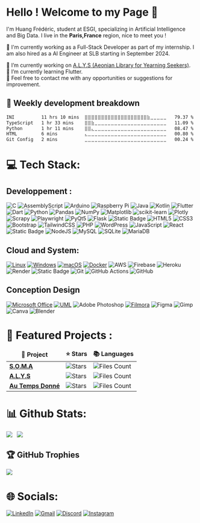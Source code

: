 # Hello ! Welcome to my Page 👋

I'm Huang Frédéric, student at ESGI, specializing in Artificial Intelligence and Big Data. I live in the **Paris,France** region, nice to meet you !

🦻 I'm currently working as a Full-Stack Developer as part of my internship. I am also hired as a AI Engineer at SLB starting in September 2024.

🔭 I’m currently working on [A.L.Y.S (Aeonian Library for Yearning Seekers)](https://github.com/Huang-Frederic/A.L.Y.S).<br>
🌱 I’m currently learning Flutter.<br>
💬 Feel free to contact me with any opportunities or suggestions for improvement.<br>

<!-- ![visitors](https://visitor-badge.laobi.icu/badge?page_id=Huang-Frederic.Huang-Frederic) -->

## 🎯 Weekly development breakdown
<!--START_SECTION:waka-->

```txt
INI          11 hrs 10 mins  ⣿⣿⣿⣿⣿⣿⣿⣿⣿⣿⣿⣿⣿⣿⣿⣿⣿⣿⣿⣷⣀⣀⣀⣀⣀   79.37 %
TypeScript   1 hr 33 mins    ⣿⣿⣷⣀⣀⣀⣀⣀⣀⣀⣀⣀⣀⣀⣀⣀⣀⣀⣀⣀⣀⣀⣀⣀⣀   11.09 %
Python       1 hr 11 mins    ⣿⣿⣄⣀⣀⣀⣀⣀⣀⣀⣀⣀⣀⣀⣀⣀⣀⣀⣀⣀⣀⣀⣀⣀⣀   08.47 %
HTML         6 mins          ⣄⣀⣀⣀⣀⣀⣀⣀⣀⣀⣀⣀⣀⣀⣀⣀⣀⣀⣀⣀⣀⣀⣀⣀⣀   00.80 %
Git Config   2 mins          ⣀⣀⣀⣀⣀⣀⣀⣀⣀⣀⣀⣀⣀⣀⣀⣀⣀⣀⣀⣀⣀⣀⣀⣀⣀   00.24 %
```

<!--END_SECTION:waka-->

# 💻 Tech Stack:

## Developpement :


![C](https://img.shields.io/badge/c-%2300599C.svg?style=for-the-badge&logo=c&logoColor=white)
![AssemblyScript](https://img.shields.io/badge/assembly%20script-%23000000.svg?style=for-the-badge&logo=assemblyscript&logoColor=white)
![Arduino](https://img.shields.io/badge/-Arduino-00979D?style=for-the-badge&logo=Arduino&logoColor=white)
![Raspberry Pi](https://img.shields.io/badge/-RaspberryPi-C51A4A?style=for-the-badge&logo=Raspberry-Pi)<!-- -->
![Java](https://img.shields.io/badge/java-%23ED8B00.svg?style=for-the-badge&logo=openjdk&logoColor=white)
![Kotlin](https://img.shields.io/badge/kotlin-%237F52FF.svg?style=for-the-badge&logo=kotlin&logoColor=white)
![Flutter](https://img.shields.io/badge/Flutter-003545?style=for-the-badge&logo=flutter&logoColor=white)
![Dart](https://img.shields.io/badge/Dart-11557C?style=for-the-badge&logo=dart&logoColor=white)<!-- -->
![Python](https://img.shields.io/badge/python-3670A0?style=for-the-badge&logo=python&logoColor=ffdd54)
![Pandas](https://img.shields.io/badge/pandas-%23150458.svg?style=for-the-badge&logo=pandas&logoColor=white)
![NumPy](https://img.shields.io/badge/numpy-%23013243.svg?style=for-the-badge&logo=numpy&logoColor=white)
![Matplotlib](https://img.shields.io/badge/Matplotlib-11557C?style=for-the-badge&logo=plotly&logoColor=white)
![scikit-learn](https://img.shields.io/badge/scikit--learn-%23F7931E.svg?style=for-the-badge&logo=scikit-learn&logoColor=white)
![Plotly](https://img.shields.io/badge/Plotly-%233F4F75.svg?style=for-the-badge&logo=plotly&logoColor=white)
![Scrapy](https://img.shields.io/badge/Scrapy-FF2D20?style=for-the-badge&logo=scrapy&logoColor=white)
![Playwright](https://img.shields.io/badge/Playwright-2EAD33?style=for-the-badge&logo=playwright&logoColor=white)
![PyQt5](https://img.shields.io/badge/PyQt5-F89820?style=for-the-badge&logo=qt&logoColor=white)
![Flask](https://img.shields.io/badge/flask-%23000.svg?style=for-the-badge&logo=flask&logoColor=white)
![Static Badge](https://img.shields.io/badge/sqlalchemy-gray?style=for-the-badge&logo=SQLAlchemy)<!-- -->
![HTML5](https://img.shields.io/badge/HTML5-E34F26?style=for-the-badge&logo=html5&logoColor=white)
![CSS3](https://img.shields.io/badge/CSS3-1572B6?style=for-the-badge&logo=css3&logoColor=white)
![Bootstrap](https://img.shields.io/badge/Bootstrap-7952B3?style=for-the-badge&logo=bootstrap&logoColor=white)
![TailwindCSS](https://img.shields.io/badge/tailwindcss-%2338B2AC.svg?style=for-the-badge&logo=tailwind-css&logoColor=white)
![PHP](https://img.shields.io/badge/PHP-777BB4?style=for-the-badge&logo=php&logoColor=white)
![WordPress](https://img.shields.io/badge/WordPress-%23117AC9.svg?style=for-the-badge&logo=WordPress&logoColor=white)
![JavaScript](https://img.shields.io/badge/JavaScript-F7DF1E?style=for-the-badge&logo=javascript&logoColor=black)
![React](https://img.shields.io/badge/react-%2320232a.svg?style=for-the-badge&logo=react&logoColor=%2361DAFB)
![Static Badge](https://img.shields.io/badge/nuxt.js-gray?style=for-the-badge&logo=Nuxt.js)
![NodeJS](https://img.shields.io/badge/node.js-6DA55F?style=for-the-badge&logo=node.js&logoColor=white)<!-- -->
![MySQL](https://img.shields.io/badge/mysql-4479A1.svg?style=for-the-badge&logo=mysql&logoColor=white)
![SQLite](https://img.shields.io/badge/sqlite-%2307405e.svg?style=for-the-badge&logo=sqlite&logoColor=white)
![MariaDB](https://img.shields.io/badge/MariaDB-003545?style=for-the-badge&logo=mariadb&logoColor=white)


## Cloud and System:

[![Linux](https://img.shields.io/badge/Linux-FCC624?style=for-the-badge&logo=linux&logoColor=black)](https://www.linux.org/)
[![Windows](https://img.shields.io/badge/Windows-0078D6?style=for-the-badge&logo=windows&logoColor=white)](https://www.microsoft.com/en-us/windows)
[![macOS](https://img.shields.io/badge/macOS-000000?style=for-the-badge&logo=apple&logoColor=white)](https://www.apple.com/macos/)<!-- -->
[![Docker](https://img.shields.io/badge/Docker-2496ED?style=for-the-badge&logo=docker&logoColor=white)](https://www.docker.com/)<!-- -->
![AWS](https://img.shields.io/badge/AWS-%23FF9900.svg?style=for-the-badge&logo=amazon-aws&logoColor=white)
![Firebase](https://img.shields.io/badge/firebase-%23039BE5.svg?style=for-the-badge&logo=firebase)
![Heroku](https://img.shields.io/badge/heroku-%23430098.svg?style=for-the-badge&logo=heroku&logoColor=white)
![Render](https://img.shields.io/badge/Render-%46E3B7.svg?style=for-the-badge&logo=render&logoColor=white)
![Static Badge](https://img.shields.io/badge/supabase-gray?style=for-the-badge&logo=Supabase)<!-- -->
![Git](https://img.shields.io/badge/git-%23F05033.svg?style=for-the-badge&logo=git&logoColor=white)
![GitHub Actions](https://img.shields.io/badge/github%20actions-%232671E5.svg?style=for-the-badge&logo=githubactions&logoColor=white)
![GitHub](https://img.shields.io/badge/github-%23121011.svg?style=for-the-badge&logo=github&logoColor=white)<!-- -->


## Conception Design

[![Microsoft Office](https://img.shields.io/badge/Microsoft_Office-D83B01?style=for-the-badge&logo=microsoft-office&logoColor=white)](https://www.office.com/)
[![UML](https://img.shields.io/badge/UML2-0C6EFC?style=for-the-badge&logo=uml&logoColor=white)](https://www.omg.org/spec/UML/)<!-- -->
![Adobe Photoshop](https://img.shields.io/badge/adobe%20photoshop-%2331A8FF.svg?style=for-the-badge&logo=adobe%20photoshop&logoColor=white)
[![Filmora](https://img.shields.io/badge/Filmora-4285F4?style=for-the-badge&logo=wondershare&logoColor=white)](https://filmora.wondershare.com/)
![Figma](https://img.shields.io/badge/figma-%23F24E1E.svg?style=for-the-badge&logo=figma&logoColor=white)
![Gimp](https://img.shields.io/badge/Gimp-657D8B?style=for-the-badge&logo=gimp&logoColor=FFFFFF)
![Canva](https://img.shields.io/badge/Canva-%2300C4CC.svg?style=for-the-badge&logo=Canva&logoColor=white)
![Blender](https://img.shields.io/badge/blender-%23F5792A.svg?style=for-the-badge&logo=blender&logoColor=white)

# 🤖 Featured Projects :

<table>
  <thead align="center">
    <tr border: none;>
      <td><b>📘 Project</b></td>
      <td><b>⭐ Stars</b></td>
      <td><b>📚 Languages</b></td>
    </tr>
  </thead>
  <tbody>
    <tr>
      <td><a href="https://github.com/Huang-Frederic/S.O.M.A"><b>S.O.M.A</b></a></td>
      <td><img alt="Stars" src="https://img.shields.io/github/stars/Huang-Frederic/S.O.M.A?style=flat-square&labelColor=343b41"/></td>
      <td><img alt="Files Count" src="https://img.shields.io/github/languages/count/Huang-Frederic/S.O.M.A?style=flat-square&labelColor=343b41""></td>
    </tr>
    <tr>
      <td><a href="https://github.com/Huang-Frederic/A.L.Y.S"><b>A.L.Y.S</b></a></td>
      <td><img alt="Stars" src="https://img.shields.io/github/stars/Huang-Frederic/A.L.Y.S?style=flat-square&labelColor=343b41"/></td>
      <td><img alt="Files Count" src="https://img.shields.io/github/languages/count/Huang-Frederic/A.L.Y.S?style=flat-square&labelColor=343b41""></td>
    </tr>
    <tr>
      <td><a href="https://github.com/Huang-Frederic/AuTempsDonne"><b>Au Temps Donné</b></a></td>
      <td><img alt="Stars" src="https://img.shields.io/github/stars/Huang-Frederic/AuTempsDonne?style=flat-square&labelColor=343b41"/></td>
      <td><img alt="Files Count" src="https://img.shields.io/github/languages/count/Huang-Frederic/AuTempsDonne?style=flat-square&labelColor=343b41""></td>
    </tr>
  </tbody>
</table>

# 📊 Github Stats:

![](https://github-readme-stats.vercel.app/api?username=Huang-Frederic&theme=react&hide_border=false&include_all_commits=true&count_private=true) &nbsp;
![](https://github-readme-streak-stats.herokuapp.com/?user=Huang-Frederic&theme=react&hide_border=false)

## 🏆 GitHub Trophies

![](https://github-profile-trophy.vercel.app/?username=Huang-Frederic&theme=discord&no-frame=false&no-bg=false&margin-w=4)

# 🌐 Socials:

[![LinkedIn](https://img.shields.io/badge/LinkedIn-%230077B5.svg?style=for-the-badge&logo=linkedin&logoColor=white)](https://linkedin.com/in/https://www.linkedin.com/in/fr%C3%A9d%C3%A9richuang/)
[![Gmail](https://img.shields.io/badge/Gmail-white?style=for-the-badge&logo=gmail&logoColor=red)](mailto:huangfrederic2002@gmail.com)
[![Discord](https://img.shields.io/badge/Discord-%237289DA.svg?style=for-the-badge&logo=discord&logoColor=white)](https://discord.gg/hisshiden)
[![Instagram](https://img.shields.io/badge/Instagram-%23E4405F.svg?style=for-the-badge&logo=Instagram&logoColor=white)](https://instagram.com/huang_frederic_)
